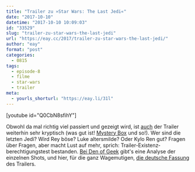 ```yaml
---
title: "Trailer zu »Star Wars: The Last Jedi«"
date: "2017-10-10"
datetime: "2017-10-10 10:09:03"
id: "33529"
slug: "trailer-zu-star-wars-the-last-jedi"
url: "https://eay.cc/2017/trailer-zu-star-wars-the-last-jedi/"
author: "eay"
format: "post"
categories:
  - 0815
tags:
  - episode-8
  - filme
  - star-wars
  - trailer
meta:
  - yourls_shorturl: "https://eay.li/31l"
---
```


\[youtube id="Q0CbN8sfihY"\]

Obwohl da mal richtig viel passiert und gezeigt wird, ist [auch](https://eay.cc/2017/teaser-zu-star-wars-the-last-jedi/) der Trailer weiterhin sehr kryptisch (was gut ist! [Mystery Box](https://eay.cc/2008/die-zauberkiste-des-jj-abrams/) und so!). Wer sind die letzten Jedi? Wird Rey böse? Luke altersmilde? Oder Kylo Ren gut? Fragen über Fragen, aber macht Lust auf mehr, sprich: Trailer-Existenz­berechtigungs­test bestanden. [Bei Den of Geek](http://www.denofgeek.com/us/movies/star-wars/268122/star-wars-the-last-jedi-new-trailer-breakdown-analysis) gibt's eine Analyse der einzelnen Shots, und hier, für die ganz Wagemutigen, [die deutsche Fassung](https://www.youtube.com/watch?v=gDzBVN4H2p0) des Trailers.
